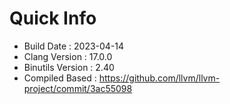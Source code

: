 # Quick Info
* Build Date : 2023-04-14
* Clang Version : 17.0.0
* Binutils Version : 2.40
* Compiled Based : https://github.com/llvm/llvm-project/commit/3ac55098
